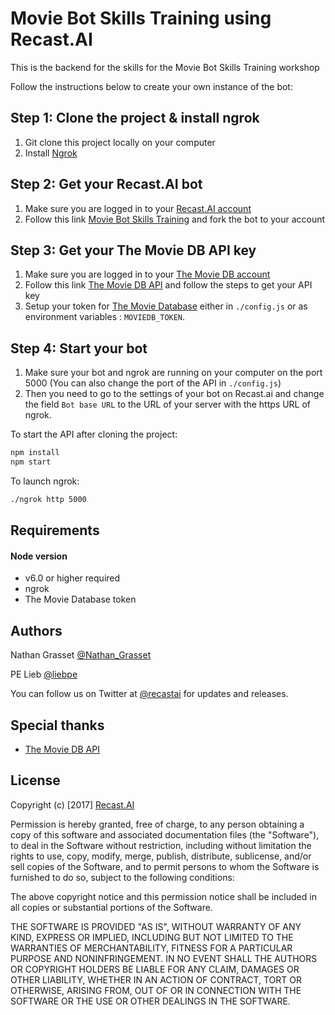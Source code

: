 # Movie Bot Skills Training using Recast.AI

This is the backend for the skills for the Movie Bot Skills Training workshop

Follow the instructions below to create your own instance of the bot:

## Step 1: Clone the project & install ngrok

1. Git clone this project locally on your computer
1. Install [Ngrok](https://ngrok.com/)

## Step 2: Get your Recast.AI bot

1. Make sure you are logged in to your [Recast.AI account](https://recast.ai/)
1. Follow this link [Movie Bot Skills Training](https://recast.ai/pe/movie-bot-skills-training/train) and fork the bot to your account

## Step 3: Get your The Movie DB API key

1. Make sure you are logged in to your [The Movie DB account](https://www.themoviedb.org/login?language=en)
1. Follow this link [The Movie DB API](https://developers.themoviedb.org/3/getting-started) and follow the steps to get your API key
1. Setup your token for [The Movie Database](https://www.themoviedb.org/) either in `./config.js` or as environment variables : `MOVIEDB_TOKEN`.


## Step 4: Start your bot

1. Make sure your bot and ngrok are running on your computer on the port 5000 (You can also change the port of the API in `./config.js`)
1. Then you need to go to the settings of your bot on Recast.ai and change the field `Bot base URL` to the URL of your server with the https URL of ngrok.

To start the API after cloning the project:
```bash
npm install
npm start
```

To launch ngrok:
```bash
./ngrok http 5000
```

## Requirements

#### Node version

- v6.0 or higher required
- ngrok
- The Movie Database token

## Authors

Nathan Grasset [@Nathan_Grasset](https://twitter.com/Nathan_Grasset)

PE Lieb [@liebpe](https://twitter.com/liebpe)

You can follow us on Twitter at [@recastai](https://twitter.com/recastai) for updates and releases.

## Special thanks

- [The Movie DB API](https://developers.themoviedb.org)

## License

Copyright (c) [2017] [Recast.AI](https://recast.ai)

Permission is hereby granted, free of charge, to any person obtaining a copy
of this software and associated documentation files (the "Software"), to deal
in the Software without restriction, including without limitation the rights
to use, copy, modify, merge, publish, distribute, sublicense, and/or sell
copies of the Software, and to permit persons to whom the Software is
furnished to do so, subject to the following conditions:

The above copyright notice and this permission notice shall be included in all
copies or substantial portions of the Software.

THE SOFTWARE IS PROVIDED "AS IS", WITHOUT WARRANTY OF ANY KIND, EXPRESS OR
IMPLIED, INCLUDING BUT NOT LIMITED TO THE WARRANTIES OF MERCHANTABILITY,
FITNESS FOR A PARTICULAR PURPOSE AND NONINFRINGEMENT. IN NO EVENT SHALL THE
AUTHORS OR COPYRIGHT HOLDERS BE LIABLE FOR ANY CLAIM, DAMAGES OR OTHER
LIABILITY, WHETHER IN AN ACTION OF CONTRACT, TORT OR OTHERWISE, ARISING FROM,
OUT OF OR IN CONNECTION WITH THE SOFTWARE OR THE USE OR OTHER DEALINGS IN THE
SOFTWARE.
